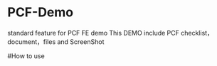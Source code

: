 # PCF-Demo
standard feature for PCF FE demo
This DEMO include PCF checklist，document，files and ScreenShot

#How to use
